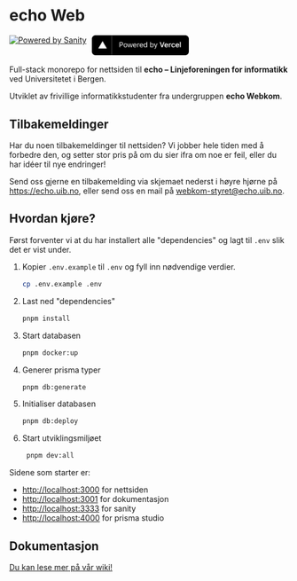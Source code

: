 # echo Web

<div aling="center" style="display: flex;gap: 10px; margin: 10px auto;">
  <a href="https://sanity.io" target="_blank" rel="noopener">
    <img src="https://cdn.sanity.io/images/3do82whm/next/51af00784c5addcf63ae7f0c416756acca7e63ac-353x71.svg?dl=sanity-logo.svg" width="180" alt="Powered by Sanity" />
  </a>

  <a href="https://vercel.com/?utm_source=echo-webkom&utm_campaign=oss" target="_blank" rel="noopener">
    <img src=".github/powered-by-vercel.svg" width="175" alt="Powered by Vercel" />
  </a>
</div>

Full-stack monorepo for nettsiden til **echo – Linjeforeningen for informatikk** ved Universitetet i Bergen.

Utviklet av frivillige informatikkstudenter fra undergruppen **echo Webkom**.

## Tilbakemeldinger

Har du noen tilbakemeldinger til nettsiden?
Vi jobber hele tiden med å forbedre den,
og setter stor pris på om du sier ifra om noe er feil,
eller du har idéer til nye endringer!

Send oss gjerne en tilbakemelding via skjemaet nederst i høyre hjørne på https://echo.uib.no,
eller send oss en mail på [webkom-styret@echo.uib.no](mailto:webkom-styret@echo.uib.no).

## Hvordan kjøre?

Først forventer vi at du har installert alle "dependencies" og lagt til `.env` slik det er vist under.

1. Kopier `.env.example` til `.env` og fyll inn nødvendige verdier.

   ```sh
   cp .env.example .env
   ```

2. Last ned "dependencies"

   ```sh
   pnpm install
   ```

3. Start databasen

   ```sh
   pnpm docker:up
   ```

4. Generer prisma typer

   ```sh
   pnpm db:generate
   ```

5. Initialiser databasen

   ```sh
   pnpm db:deploy
   ```

6. Start utviklingsmiljøet

   ```sh
    pnpm dev:all
   ```

Sidene som starter er:

- [http://localhost:3000](http://localhost:3000) for nettsiden
- [http://localhost:3001](http://localhost:3001) for dokumentasjon
- [http://localhost:3333](http://localhost:3333) for sanity
- [http://localhost:4000](http://localhost:4000) for prisma studio

## Dokumentasjon

[Du kan lese mer på vår wiki!](https://docs.echo-webkom.no)
